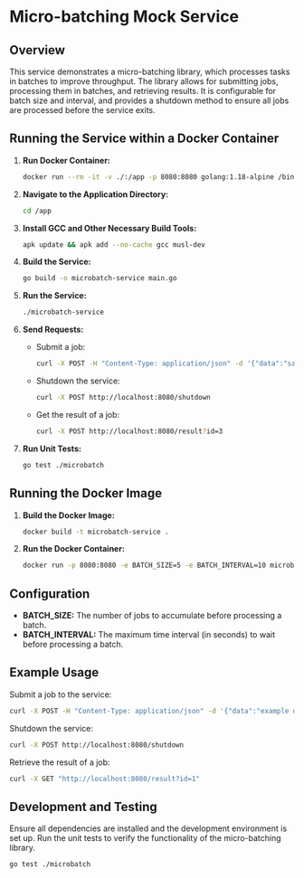 # Micro-batching Mock Service

## Overview

This service demonstrates a micro-batching library, which processes tasks in batches to improve throughput. The library allows for submitting jobs, processing them in batches, and retrieving results. It is configurable for batch size and interval, and provides a shutdown method to ensure all jobs are processed before the service exits.

## Running the Service within a Docker Container

1. **Run Docker Container:**

    ```sh
    docker run --rm -it -v ./:/app -p 8080:8080 golang:1.18-alpine /bin/sh
    ```

2. **Navigate to the Application Directory:**

    ```sh
    cd /app
    ```

3. **Install GCC and Other Necessary Build Tools:**

    ```sh
    apk update && apk add --no-cache gcc musl-dev
    ```

4. **Build the Service:**

    ```sh
    go build -o microbatch-service main.go
    ```

5. **Run the Service:**

    ```sh
    ./microbatch-service
    ```

6. **Send Requests:**

    - Submit a job:

        ```sh
        curl -X POST -H "Content-Type: application/json" -d '{"data":"sample data","value":123}' http://localhost:8080/submit
        ```

    - Shutdown the service:

        ```sh
        curl -X POST http://localhost:8080/shutdown
        ```

    - Get the result of a job:

        ```sh
        curl -X POST http://localhost:8080/result?id=3
        ```

7. **Run Unit Tests:**

    ```sh
    go test ./microbatch
    ```

## Running the Docker Image

1. **Build the Docker Image:**

    ```sh
    docker build -t microbatch-service .
    ```

2. **Run the Docker Container:**

    ```sh
    docker run -p 8080:8080 -e BATCH_SIZE=5 -e BATCH_INTERVAL=10 microbatch-service
    ```

## Configuration

- **BATCH_SIZE:** The number of jobs to accumulate before processing a batch.
- **BATCH_INTERVAL:** The maximum time interval (in seconds) to wait before processing a batch.

## Example Usage

Submit a job to the service:

```sh
curl -X POST -H "Content-Type: application/json" -d '{"data":"example data","value":456}' http://localhost:8080/submit
```

Shutdown the service:

```sh
curl -X POST http://localhost:8080/shutdown
```

Retrieve the result of a job:

```sh
curl -X GET "http://localhost:8080/result?id=1"
```

## Development and Testing

Ensure all dependencies are installed and the development environment is set up. Run the unit tests to verify the functionality of the micro-batching library.

```sh
go test ./microbatch
```
